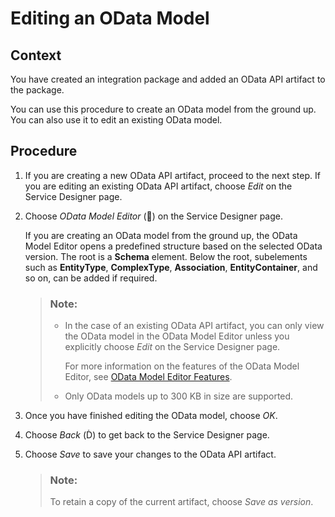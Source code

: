 <!-- loio478632d30d9e4082b62f39c7dc29eeec -->

<link rel="stylesheet" type="text/css" href="../css/sap-icons.css"/>

# Editing an OData Model



## Context

You have created an integration package and added an OData API artifact to the package.

You can use this procedure to create an OData model from the ground up. You can also use it to edit an existing OData model.



## Procedure

1.  If you are creating a new OData API artifact, proceed to the next step. If you are editing an existing OData API artifact, choose *Edit* on the Service Designer page.

2.  Choose *OData Model Editor* \(<span class="SAP-icons"></span>\) on the Service Designer page.

    If you are creating an OData model from the ground up, the OData Model Editor opens a predefined structure based on the selected OData version. The root is a **Schema** element. Below the root, subelements such as **EntityType**, **ComplexType**, **Association**, **EntityContainer**, and so on, can be added if required.

    > ### Note:  
    > -   In the case of an existing OData API artifact, you can only view the OData model in the OData Model Editor unless you explicitly choose *Edit* on the Service Designer page.
    > 
    >     For more information on the features of the OData Model Editor, see [OData Model Editor Features](odata-model-editor-features-7d298e2.md).
    > 
    > 
    > -   Only OData models up to 300 KB in size are supported.

3.  Once you have finished editing the OData model, choose *OK*.

4.  Choose *Back* \(<span class="SAP-icons"></span>\) to get back to the Service Designer page.

5.  Choose *Save* to save your changes to the OData API artifact.

    > ### Note:  
    > To retain a copy of the current artifact, choose *Save as version*.


